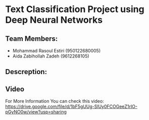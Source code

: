 # Text Classification Project using Deep Neural Networks

## Team Members:
- Mohammad Rasoul Estiri (950122680005)
- Aida Zabihollah Zadeh (9612268105)

## Descreption:
## Video
For More Information You can check this video: https://drive.google.com/file/d/1bF5gUUg-SlUy0FCOGeeZ1rIO-pGyNO0w/view?usp=sharing
